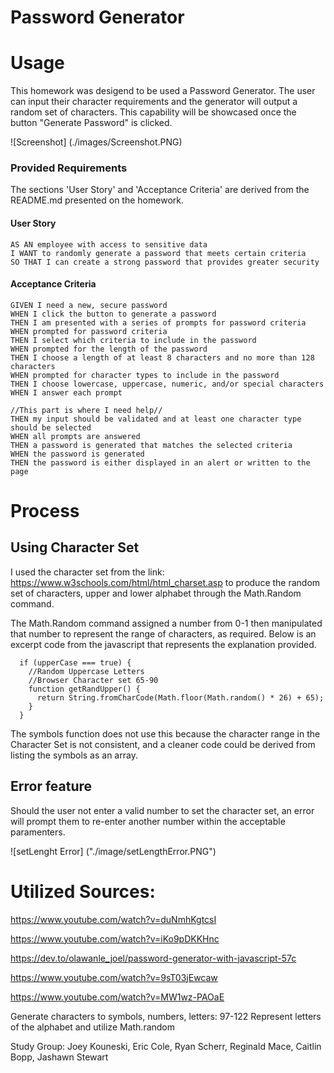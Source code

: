 # Password Generator

# Usage
This homework was desigend to be used a Password Generator. The user can input their character requirements and the generator will output a random set of characters. This capability will be showcased once the button "Generate Password" is clicked. 

![Screenshot] (./images/Screenshot.PNG)

### Provided Requirements
The sections 'User Story' and 'Acceptance Criteria' are derived from the README.md presented on the homework. 

#### User Story

```
AS AN employee with access to sensitive data
I WANT to randomly generate a password that meets certain criteria
SO THAT I can create a strong password that provides greater security
```

#### Acceptance Criteria

```
GIVEN I need a new, secure password
WHEN I click the button to generate a password
THEN I am presented with a series of prompts for password criteria
WHEN prompted for password criteria
THEN I select which criteria to include in the password
WHEN prompted for the length of the password
THEN I choose a length of at least 8 characters and no more than 128 characters
WHEN prompted for character types to include in the password
THEN I choose lowercase, uppercase, numeric, and/or special characters
WHEN I answer each prompt

//This part is where I need help//
THEN my input should be validated and at least one character type should be selected
WHEN all prompts are answered
THEN a password is generated that matches the selected criteria
WHEN the password is generated
THEN the password is either displayed in an alert or written to the page
```
# Process

## Using Character Set

I used the character set from the link: https://www.w3schools.com/html/html_charset.asp to produce the random set of characters, upper and lower alphabet through the Math.Random command. 

The Math.Random command assigned a number from 0-1 then manipulated that number to represent the range of characters, as required. Below is an excerpt code from the javascript that represents the explanation provided. 

```
  if (upperCase === true) {
    //Random Uppercase Letters
    //Browser Character set 65-90
    function getRandUpper() {
      return String.fromCharCode(Math.floor(Math.random() * 26) + 65);
    }
  }
```
The symbols function does not use this because the character range in the Character Set is not consistent, and a cleaner code could be derived from listing the symbols as an array.

## Error feature

Should the user not enter a valid number to set the character set, an error will prompt them to re-enter another number within the acceptable paramenters. 

![setLenght Error] ("./image/setLengthError.PNG")


# Utilized Sources:

https://www.youtube.com/watch?v=duNmhKgtcsI

https://www.youtube.com/watch?v=iKo9pDKKHnc

https://dev.to/olawanle_joel/password-generator-with-javascript-57c

https://www.youtube.com/watch?v=9sT03jEwcaw

https://www.youtube.com/watch?v=MW1wz-PAOaE

Generate characters to symbols, numbers, letters: 
97-122 
Represent letters of the alphabet and utilize Math.random

Study Group: Joey Kouneski, Eric Cole, Ryan Scherr, Reginald Mace, Caitlin Bopp, Jashawn Stewart
